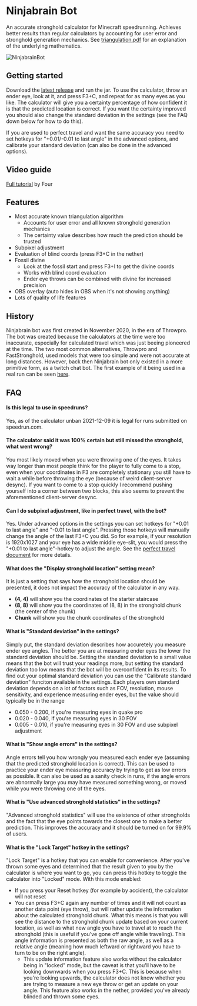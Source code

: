 # Ninjabrain Bot
An accurate stronghold calculator for Minecraft speedrunning. Achieves better results than regular calculators by accounting for user error and stronghold generation mechanics. See [triangulation.pdf](https://github.com/Ninjabrain1/Ninjabrain-Bot/blob/main/triangulation.pdf) for an explanation of the underlying mathematics.

![NinjabrainBot](https://i.imgur.com/oLJo3Cn.png)

## Getting started

Download the [latest release](https://github.com/Ninjabrain1/Ninjabrain-Bot/releases/latest) and run the jar. To use the calculator, throw an ender eye, look at it, and press F3+C, and repeat for as many eyes as you like. The calculator will give you a certainty percentage of how confident it is that the predicted location is correct. If you want the certainty improved you should also change the standard deviation in the settings (see the FAQ down below for how to do this). 

If you are used to perfect travel and want the same accuracy you need to set hotkeys for "+0.01/-0.01 to last angle" in the advanced options, and calibrate your standard deviation (can also be done in the advanced options).

## Video guide

[Full tutorial](https://www.youtube.com/watch?v=Rx8i7e5lu7g)  by Four

## Features
* Most accurate known triangulation algorithm
    * Accounts for user error and all known stronghold generation mechanics
    * The certainty value describes how much the prediction should be trusted
* Subpixel adjustment
* Evaluation of blind coords (press F3+C in the nether)
* Fossil divine
    * Look at the fossil start and press F3+I to get the divine coords
    * Works with blind coord evaluation
    * Ender eye throws can be combined with divine for increased precision
* OBS overlay (auto hides in OBS when it's not showing anything)
* Lots of quality of life features

## History

Ninjabrain bot was first created in November 2020, in the era of Throwpro. The bot was created because the calculators at the time were too inaccurate, especially for calculated travel which was just beeing pioneered at the time. The two most common alternatives, Throwpro and FastStronghold, used models that were too simple and were not accurate at long distances. However, back then Ninjabrain bot only existed in a more primitive form, as a twitch chat bot. The first example of it being used in a real run can be seen [here](https://youtu.be/zK96gjkLTGc?t=880).

## FAQ

#### Is this legal to use in speedruns?
Yes, as of the calculator unban 2021-12-09 it is legal for runs submitted on speedrun.com.

#### The calculator said it was 100% certain but still missed the stronghold, what went wrong?
You most likely moved when you were throwing one of the eyes. It takes way longer than most people think for the player to fully come to a stop, even when your coordinates in F3 are completely stationary you still have to wait a while before throwing the eye (because of weird client-server desync). If you want to come to a stop quickly I recommend pushing yourself into a corner between two blocks, this also seems to prevent the aforementioned client-server desync. 

#### Can I do subpixel adjustment, like in perfect travel, with the bot?
Yes. Under advanced options in the settings you can set hotkeys for "+0.01 to last angle" and "-0.01 to last angle". Pressing those hotkeys will manually change the angle of the last F3+C you did. So for example, if your resolution is 1920x1027 and your eye has a wide middle eye-slit, you would press the "+0.01 to last angle"-hotkey to adjust the angle. See the [perfect travel document](https://docs.google.com/document/d/1JTMOIiS-Hl6_giEB0IQ5ki7UV-gvUXnNmoxhYoSgEAA/edit#heading=h.agb0mdup7ims) for more details.

#### What does the "Display stronghold location" setting mean?
It is just a setting that says how the stronghold location should be presented, it does not impact the accuracy of the calculator in any way. 
* **(4, 4)** will show you the coordinates of the starter staircase
* **(8, 8)** will show you the coordinates of (8, 8) in the stronghold chunk (the center of the chunk)
* **Chunk** will show you the chunk coordinates of the stronghold

#### What is "Standard deviation" in the settings?
Simply put, the standard deviation describes how accuretely you measure ender eye angles. The better you are at measuring ender eyes the lower the standard deviation should be. Setting the standard deviation to a small value means that the bot will trust your readings more, but setting the standard deviation too low means that the bot will be overconfident in its results. To find out your optimal standard deviation you can use the "Calibrate standard deviation" funciton available in the settings. Each players own standard deviation depends on a lot of factors such as FOV, resolution, mouse sensitivity, and experience measuring ender eyes, but the value should typically be in the range
* 0.050 - 0.200, if you're measuring eyes in quake pro
* 0.020 - 0.040, if you're measuring eyes in 30 FOV
* 0.005 - 0.010, if you're measuring eyes in 30 FOV and use subpixel adjustment

#### What is "Show angle errors" in the settings?
Angle errors tell you how wrongly you measured each ender eye (assuming that the predicted stronghold location is correct). This can be used to practice your ender eye measuring accuracy by trying to get as low errors as possible. It can also be used as a sanity check in runs, if the angle errors are abnormally large you may have measured something wrong, or moved while you were throwing one of the eyes.

#### What is "Use advanced stronghold statistics" in the settings?
"Advanced stronghold statistics" will use the existence of other strongholds and the fact that the eye points towards the closest one to make a better prediction. This improves the accuracy and it should be turned on for 99.9% of users. 

#### What is the "Lock Target" hotkey in the settings?
"Lock Target" is a hotkey that you can enable for convenience. After you've
thrown some eyes and determined that the result given to you by the calculator
is where you want to go, you can press this hotkey to toggle the calculator
into "Locked" mode. With this mode enabled:
- If you press your Reset hotkey (for example by accident), the calculator will
not reset
- You can press F3+C again any number of times and it will not count as another
data point (eye throw), but will rather update the information about the
calculated stronghold chunk. What this means is that you will see the distance
to the stronghold chunk update based on your current location, as well as what
new angle you have to travel at to reach the stronghold (this is useful if
you've gone off angle while traveling). This angle information is presented as
both the raw angle, as well as a relative angle (meaning how much leftward or
rightward you have to turn to be on the right angle).
  - This update information feature also works without the calculator being in
  "locked" mode, but the caveat is that you'll have to be looking downwards when
  you press F3+C. This is because when you're looking upwards, the calculator
  does not know whether you are trying to measure a new eye throw or get an
  update on your angle. This feature also works in the nether, provided you've
  already blinded and thrown some eyes.